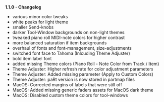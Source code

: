 **1.1.0 - Changelog**
- various minor color tweaks
- white peaks for light theme
- smaller Send-knobs
- darker Tool-Window backgrounds on non-light themes
- tweaked piano roll MIDI-note colors for higher contrast
- more balanced saturation if item backgrounds
- overhaul of fonts and font-management, size-adjustments
- switched font face to Tahoma (Inlcuding Theme Adjuster)
- bold item label font
- added missing Theme colors (Piano Roll - Note Color from Track / Item)
- Theme Adjuster: Higher refresh rate for color adjustment parameters
- Theme Adjuster: Added missing parameter (Apply to Custom Colors)
- Theme Adjuster: paRt version is now stored in partmap files
- MacOS: Corrected margins of labels that were still off
- MacOS: Added missing generic faders assets for MacOS dark theme
- MacOS: Disabled custom theme colors for tool-windows
